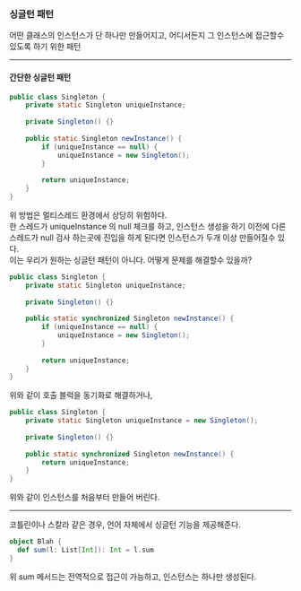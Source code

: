 ### 싱글턴 패턴

어떤 클래스의 인스턴스가 단 하나만 만들어지고, 어디서든지 그 인스턴스에 접근할수 있도록 하기 위한 패턴

---
#### 간단한 싱글턴 패턴

```java
public class Singleton {
    private static Singleton uniqueInstance;
    
    private Singleton() {}
    
    public static Singleton newInstance() {
        if (uniqueInstance == null) {
            uniqueInstance = new Singleton();
        }
        
        return uniqueInstance;
    }
}
```

위 방법은 멀티스레드 환경에서 상당히 위험하다.  
한 스레드가 uniqueInstance 의 null 체크를 하고, 인스턴스 생성을 하기 이전에
다른 스레드가 null 검사 하는곳에 진입을 하게 된다면 인스턴스가 두개 이상 만들어질수 있다.  
이는 우리가 원하는 싱글턴 패턴이 아니다.
어떻게 문제를 해결할수 있을까?

```java
public class Singleton {
    private static Singleton uniqueInstance;
    
    private Singleton() {}
    
    public static synchronized Singleton newInstance() {
        if (uniqueInstance == null) {
            uniqueInstance = new Singleton();
        }
        
        return uniqueInstance;
    }
}
```

위와 같이 호출 블럭을 동기화로 해결하거나,

```java
public class Singleton {
    private static Singleton uniqueInstance = new Singleton();
    
    private Singleton() {}
    
    public static synchronized Singleton newInstance() {
        return uniqueInstance;
    }
}
```

위와 같이 인스턴스를 처음부터 만들어 버린다.


---
코틀린이나 스칼라 같은 경우, 언어 자체에서 싱글턴 기능을 제공해준다.

```scala
object Blah {
  def sum(l: List[Int]): Int = l.sum
}
```

위 sum 메서드는 전역적으로 접근이 가능하고, 인스턴스는 하나만 생성된다.